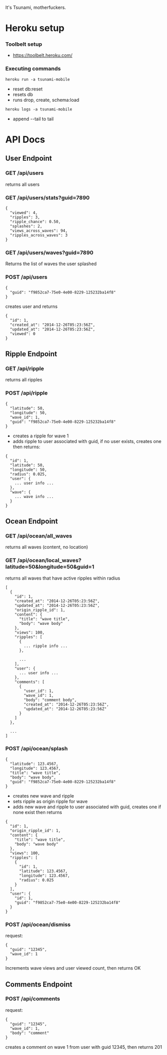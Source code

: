 It's Tsunami, motherfuckers.

# Heroku setup

### Toolbelt setup
* https://toolbelt.heroku.com/

### Executing commands
`heroku run -a tsunami-mobile`
* reset db:reset
 * resets db
 * runs drop, create, schema:load

`heroku logs -a tsunami-mobile`
 * append --tail to tail

# API Docs

## User Endpoint

### GET /api/users

returns all users

### GET /api/users/stats?guid=7890

```
{
  "viewed": 4,
  "ripples": 3,
  "ripple_chance": 0.50,
  "splashes": 2,
  "views_across_waves": 94,
  "ripples_across_waves": 3
}
```

### GET /api/users/waves?guid=7890

Returns the list of waves the user splashed

### POST /api/users

```
{
  "guid": "f9852ca7-75e0-4e00-8229-125232ba14f8"
}
```
creates user and returns
```
{
  "id": 1,
  "created_at": "2014-12-26T05:23:56Z",
  "updated_at": "2014-12-26T05:23:56Z",
  "viewed": 0
}
```

## Ripple Endpoint

### GET /api/ripple

returns all ripples

### POST /api/ripple

```
{
  "latitude": 50,
  "longitude": 50,
  "wave_id": 1,
  "guid": "f9852ca7-75e0-4e00-8229-125232ba14f8"
}
```
* creates a ripple for wave 1
* adds ripple to user associated with guid, if no user exists, creates one
then returns:
```
{
  "id": 1,
  "latitude": 50,
  "longitude": 50,
  "radius": 0.025,
  "user": {
    ... user info ...
  },
  "wave": {
    ... wave info ...
  }
}
```

## Ocean Endpoint

### GET /api/ocean/all_waves

returns all waves (content, no location)

### GET /api/ocean/local_waves?latitude=50&longitude=50&guid=1

returns all waves that have active ripples within radius
```
[
  {
    "id": 1,
    "created_at": "2014-12-26T05:23:56Z",
    "updated_at": "2014-12-26T05:23:56Z",
    "origin_ripple_id": 1,
    "content": {
      "title": "wave title",
      "body": "wave body"
    },
    "views": 100,
    "ripples": [
      {
        ... ripple info ...
      },

      ...
    ],
    "user": {
      ... user info ...
    },
    "comments": [
      {
        "user_id": 1,
        "wave_id": 1,
        "body": "comment body",
        "created_at": "2014-12-26T05:23:56Z",
        "updated_at": "2014-12-26T05:23:56Z"
      }
    ]
  },

  ...
]
```

### POST /api/ocean/splash

```
{
  "latitude": 123.4567,
  "longitude": 123.4567,
  "title": "wave title",
  "body": "wave body",
  "guid": "f9852ca7-75e0-4e00-8229-125232ba14f8"
}
```
* creates new wave and ripple
* sets ripple as origin ripple for wave
* adds new wave and ripple to user associated with guid, creates one if none exist
then returns
```
{
  "id": 1,
  "origin_ripple_id": 1,
  "content": {
    "title": "wave title",
    "body": "wave body"
  },
  "views": 100,
  "ripples": [
    {
      "id": 1,
      "latitude": 123.4567,
      "longitude": 123.4567,
      "radius": 0.025
    }
  ],
  "user": {
    "id": 1,
    "guid": "f9852ca7-75e0-4e00-8229-125232ba14f8"
  }
}
```

### POST /api/ocean/dismiss

request:
```
{
  "guid": "12345",
  "wave_id": 1
}
```

Increments wave views and user viewed count, then returns OK

## Comments Endpoint
### POST /api/comments
request:
```
{
  "guid": "12345",
  "wave_id": 1,
  "body": "comment"
}
```
creates a comment on wave 1 from user with guid 12345, then returns 201
